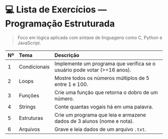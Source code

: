 # 💻 Lista de Exercícios — Programação Estruturada

> Foco em lógica aplicada com sintaxe de linguagens como C, Python e JavaScript.

| Nº | Tema | Descrição |
|:--|:--|:--|
| 1 | Condicionais | Implemente um programa que verifica se o usuário pode votar (>=16 anos). |
| 2 | Loops | Mostre todos os números múltiplos de 5 entre 1 e 100. |
| 3 | Funções | Crie uma função que retorna o dobro de um número. |
| 4 | Strings | Conte quantas vogais há em uma palavra. |
| 5 | Estruturas | Crie um programa que leia e armazene dados de 3 alunos (nome e nota). |
| 6 | Arquivos | Grave e leia dados de um arquivo `.txt`. |
